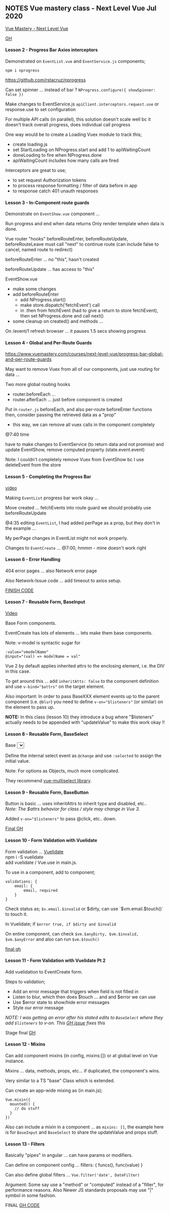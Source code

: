## NOTES Vue mastery class - Next Level Vue    Jul 2020

[Vue Mastery - Next Level Vue](https://www.vuemastery.com/courses/next-level-vue/progress-bar-axios-interceptors)

[GH](https://github.com/Code-Pop/real-world-vue/tree/progress-bar-start)

#### Lesson 2 - Progress Bar Axios interceptors

Demonstrated on `EventList.vue` and `EventService.js` components;

`npm i nprogress`

https://github.com/rstacruz/nprogress

Can set spinner ... instead of bar ? 
`NProgress.configure({ showSpinner: false })`

Make changes to EventService.js
`apiClient.interceptors.request.use` or response.use to set configuration

For multiple API calls (in parallel), this solution doesn't scale well
bc it doesn't track overall progress, does individual call progress

One way would be to create a Loading Vuex module to track this;
 * create loading.js
 * set StartLoading on NProgress.start and add 1 to apiWaitingCount
 * doneLoading to fire when NProgress.done
 * apiWaitingCount includes how many calls are fired
 
Interceptors are great to use;
 * to set request Authorization tokens
 * to process response formatting / filter of data before in app
 * to response catch 401 unauth responses
 
 #### Lesson 3 - In-Component route guards
 
 Demonstrate on `EventShow.vue` component ...
 
 Run progress and end when data returns
 Only render template when data is done.
 
 Vue router "hooks"
 beforeRouteEnter, beforeRouteUpdate, beforeRouteLeave
 must call "next" to continue route (can include false to cancel, named route to redirect)
 
 beforeRouteEnter ... no "this", hasn't created
 
 beforeRouteUpdate ... has access to "this"

EventShow.vue
 * make some changes
 * add beforeRouteEnter
    * add NProgress.start()
    * make store.dispatch('fetchEvent') call
    * in .then from fetchEvent (had to give a return to store fetchEvent), then set NProgress.done
    and call next()
 * some cleanup on created() and methods ...
 
 On /event/1 refresh browser ... it pauses 1.5 secs showing progress
 
#### Lesson 4 - Global and Per-Route Guards

https://www.vuemastery.com/courses/next-level-vue/progress-bar-global-and-per-route-guards

May want to remove Vuex from all of our components, just use routing for data ...

Two more global routing hooks
 * router.beforeEach ... 
 * router.afterEach ... just before component is created 

Put in `router.js` beforeEach, and also per-route beforeEnter functions  
then, consider passing the retrieved data as a "prop" 
 * this way, we can remove all vuex calls in the component completely

@7:40 time

have to make changes to EventService (to return data and not promise) and 
update EventShow, remove computed property (state.event.event)

Note:  I couldn't completely remove Vuex from EventShow bc I use deleteEvent from the store

#### Lesson 5 - Completing the Progress Bar

[video](https://www.vuemastery.com/courses/next-level-vue/completing-our-progress-bar)

Making `EventList` progress bar work okay ... 

Move created ... fetchEvents into route guard
we should probably use beforeRouteUpdate

@4:35 editing `EventList`, I had added perPage as a prop, but they 
don't in the example ...

My perPage changes in EventList might not work properly.

Changes to `EventCreate` ... @7:00, hmmm - mine doesn't work right

#### Lesson 6 -  Error Handling

404 error pages ... also Network error page

Also Network-Issue code ... add timeout to axios setup.

[FINISH CODE](https://github.com/Code-Pop/real-world-vue/tree/error-handling-finish)

#### Lesson 7 -  Reusable Form, BaseInput

[Video](https://www.vuemastery.com/courses/next-level-vue/reusable-form-components-baseinput)

Base Form components.

EventCreate has lots of elements ... lets make them base components.

Note:  v-model is syntactic sugar for
```vue
:value="vmodelName"
@input="(val) => modelName = val"
```
Vue 2 by default applies inherited attrs to the enclosing element, i.e. the DIV in this case.

To get around this ... add `inheritAtts: false` to the component definition and use `v-bind="$attrs"` on the target element.

Also important: In order to pass BaseXXX element events up to the parent component (i.e. `@blur`) you 
need to define `v-on="$listeners"` (or similar) on the element to pass up.  

**NOTE:**  In this class (lesson 10) they introduce a bug where "$listeners" actually needs to be
appended with "updateValue" to make this work okay !!

#### Lesson 8 -  Reusable Form, BaseSelect

Base <select> component.

Define the internal select event as `@change` and use `:selected` to assign the initial value.

Note:  For options as Objects, much more complicated.  

They recommend [vue-multiselect library](https://vue-multiselect.js.org/).

#### Lesson 9 -  Reusable Form, BaseButton

Button is basic ... uses inheritAttrs to inherit type and disabled, etc..  
_Note: The $attrs behavior for class / style may change in Vue 3._

Added `v-on="$listeners"` to pass @click, etc.. down.

[Final GH](https://github.com/Code-Pop/real-world-vue/releases/tag/baseButton-finish)

#### Lesson 10 - Form Validation with Vuelidate

Form validation ... [Vuelidate](https://vuelidate.js.org/)  
npm i -S vuelidate  
add vuelidate / Vue.use in main.js.  

To use in a component, add to component;  
```
validations: {
    email: {
        email, required
    }
}
```

Check status as;  `$v.email.$invalid` or $dirty, can use `$vm.email.$touch()` to 
touch it.  

In Vuelidate;  if `$error true, if $dirty and $invalid`  

On entire component, can check `$vm.$anyDirty, $vm.$invalid, $vm.$anyError` and also
can run `$vm.$touch()`

[final gh](https://github.com/Code-Pop/real-world-vue/tree/form_validation1_finish)

#### Lesson 11 - Form Validation with Vuelidate Pt 2

Add vuelidation to EventCreate form. 

Steps to validation;
 * Add an error message that triggers when field is not filled in
 * Listen to blur, which then does $touch ... and and $error we can use
 * Use $error state to show/hide error messages
 * Style our error message 

_NOTE: I was getting an error after his stated edits to `BaseSelect` where they add `$listeners` to 
v-on.  This [GH issue](https://github.com/Code-Pop/real-world-vue/issues/18) fixes this_

Stage final [GH](https://github.com/Code-Pop/real-world-vue/tree/vuelidateP2-finish)

#### Lesson 12 - Mixins

Can add component mixins (in config, mixins:[]) or at global level on Vue instance.

Mixins ... data, methods, props, etc... if duplicated, the component's wins.

Very similar to a TS "base" Class which is extended.

Can create an app-wide mixing as (in main.js);
```vue
Vue.mixin({
  mounted() {
    // do stuff
  }
})
``` 

Also can include a mixin in a component ... as `mixins: []`, the example here  
is for `BaseInput` and `BaseSelect` to share the updateValue and props stuff.
 

#### Lesson 13 - Filters

Basically "pipes" in angular ... can have params or modifiers.

Can define on component config ... filters: { funcs(), func(value)  }

Can also define global filters ... `Vue.filter('date', DateFilter)`


Argument:  Some say use a "method" or "computed" instead of a "filter", for performance reasons.
Also Newer JS standards proposals may use "|" symbol in some fashion.


FINAL [GH CODE](https://github.com/Code-Pop/real-world-vue/tree/filters_FINISH)

 




 
    



